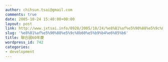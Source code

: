 ```yaml
---
author: chihsun.tsai@gmail.com
comments: true
date: 2005-10-24 15:40:00+00:00
layout: post
link: http://www.jxtsai.info/0928/2005/10/24/%e8%81%af%e5%90%88%e5%9c%8b60%e5%b9%b4%e6%85%b6/
slug: '%e8%81%af%e5%90%88%e5%9c%8b60%e5%b9%b4%e6%85%b6'
title: 聯合國60年慶
wordpress_id: 742
categories:
- development
---
```


  
  
  

